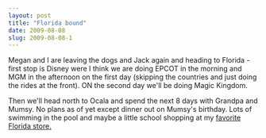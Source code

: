 ```yaml
---
layout: post
title: "Florida bound"
date: 2009-08-08
slug: 2009-08-08-1
---
```


Megan and I are leaving the dogs and Jack again and heading to Florida - first stop is Disney were I think we are doing EPCOT in the morning and MGM in the afternoon on the first day (skipping the countries and just doing the rides at the front).  ON the second day we&apos;ll be doing Magic Kingdom.

Then we&apos;ll head north to Ocala and spend the next 8 days with Grandpa and Mumsy.  No plans as of yet except dinner out on Mumsy&apos;s birthday.  Lots of swimming in the pool and maybe a little school shopping at my  [ favorite Florida store.](http://www.bealls.com/) 

